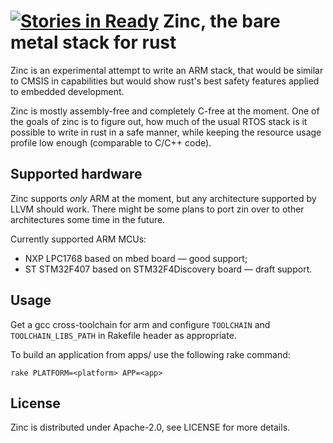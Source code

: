 [![Stories in Ready](https://badge.waffle.io/hackndev/zinc.png?label=ready&title=Ready)](https://waffle.io/hackndev/zinc)
Zinc, the bare metal stack for rust
===================================

Zinc is an experimental attempt to write an ARM stack, that would be similar to
CMSIS in capabilities but would show rust's best safety features applied to
embedded development.

Zinc is mostly assembly-free and completely C-free at the moment. One of the
goals of zinc is to figure out, how much of the usual RTOS stack is it possible
to write in rust in a safe manner, while keeping the resource usage profile low
enough (comparable to C/C++ code).

## Supported hardware

Zinc supports *only* ARM at the moment, but any architecture supported by LLVM
should work. There might be some plans to port zin over to other architectures
some time in the future.

Currently supported ARM MCUs:

 * NXP LPC1768 based on mbed board — good support;
 * ST STM32F407 based on STM32F4Discovery board — draft support.

## Usage

Get a gcc cross-toolchain for arm and configure `TOOLCHAIN` and
`TOOLCHAIN_LIBS_PATH` in Rakefile header as appropriate.

To build an application from apps/ use the following rake command:

```
rake PLATFORM=<platform> APP=<app>
```

## License

Zinc is distributed under Apache-2.0, see LICENSE for more details.
